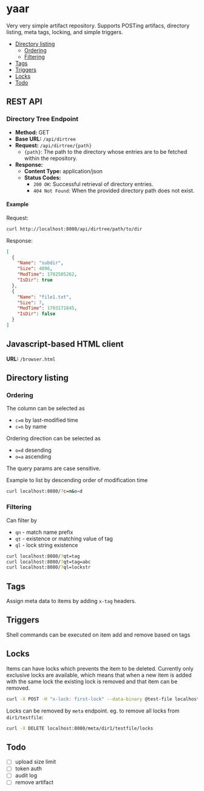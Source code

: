 # yaar

Very very simple artifact repository.
Supports POSTing artifacs, directory listing, meta tags, locking, and simple triggers.

<!-- TOC depthfrom:2 -->

- [Directory listing](#directory-listing)
    - [Ordering](#ordering)
    - [Filtering](#filtering)
- [Tags](#tags)
- [Triggers](#triggers)
- [Locks](#locks)
- [Todo](#todo)

<!-- /TOC -->

## REST API

### Directory Tree Endpoint

- **Method:** GET
- **Base URL:** `/api/dirtree`
- **Request:** `/api/dirtree/{path}`
  - `{path}`: The path to the directory whose entries are to be fetched within the repository.
- **Response:**
    - **Content Type:** application/json
    - **Status Codes:**
        - `200 OK`: Successful retrieval of directory entries.
        - `404 Not Found`: When the provided directory path does not exist.

#### Example

Request:
```sh
curl http://localhost:8080/api/dirtree/path/to/dir
```

Response:
```json
[
  {
    "Name": "subdir",
    "Size": 4096,
    "ModTime": 1702505262,
    "IsDir": true
  },
  {
    "Name": "file1.txt",
    "Size": 7,
    "ModTime": 1703171845,
    "IsDir": false
  }
]
```

## Javascript-based HTML client

**URL:** `/browser.html`

## Directory listing

### Ordering

The column can be selected as

- `c=m` by last-modified time
- `c=n` by name

Ordering direction can be selected as

- `o=d` desending
- `o=a` ascending

The query params are case sensitive.

Example to list by descending order of modification time

```sh
curl localhost:8080/?c=m&o=d
```

### Filtering

Can filter by

- `qn` - match name prefix
- `qt` - existence or matching value of tag
- `ql` - lock string existence

```sh
curl localhost:8080/?qt=tag
curl localhost:8080/?qt=tag=abc
curl localhost:8080/?ql=lockstr
```

## Tags

Assign meta data to items by adding `x-tag` headers.

## Triggers

Shell commands can be executed on item add and remove based on tags

## Locks

Items can have locks which prevents the item to be deleted. Currently only exclusive locks are available,
which means that when a new item is added with the same lock the existing lock is removed and that item can be removed.

```sh
curl -X POST -H "x-lock: first-lock" --data-binary @test-file localhost:8080/filename -v
```

Locks can be removed by `meta` endpoint. eg. to remove all locks from `dir1/testfile`:

```sh
curl -X DELETE localhost:8080/meta/dir1/testfile/locks
```

## Todo

- [ ] upload size limit
- [ ] token auth
- [ ] audit log
- [ ] remove artifact

